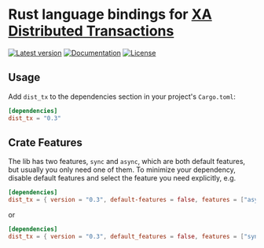 # Rust language bindings for [XA Distributed Transactions](https://pubs.opengroup.org/onlinepubs/009680699/toc.pdf)

[![Latest version](https://img.shields.io/crates/v/dist_tx.svg)](https://crates.io/crates/dist_tx)
[![Documentation](https://docs.rs/dist_tx/badge.svg)](https://docs.rs/dist_tx)
[![License](https://img.shields.io/crates/l/dist_tx.svg)](https://github.com/emabee/dist_tx)

## Usage

Add `dist_tx` to the dependencies section in your project's `Cargo.toml`:

```toml
[dependencies]
dist_tx = "0.3"
```

## Crate Features

The lib has two features, `sync` and `async`, which are both default features, but usually you only need one of them. To minimize your dependency, disable default features and select the feature you need explicitly, e.g.

```toml
[dependencies]
dist_tx = { version = "0.3", default-features = false, features = ["async"] }
```

or

```toml
[dependencies]
dist_tx = { version = "0.3", default_features = false, features = ["sync"] }
```
